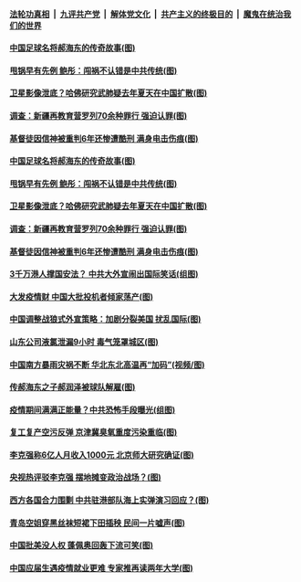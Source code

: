####  [法轮功真相](../../../../basic/blob/master/README.md?t=06100401) &nbsp;|&nbsp; [九评共产党](../../../../9ping.md/blob/master/README.md?t=06100401) &nbsp;|&nbsp; [解体党文化](../../../../jtdwh.md/blob/master/README.md?t=06100401)  &nbsp;|&nbsp; [共产主义的终极目的](../../../../gczydzjmd.md/blob/master/README.md?t=06100401) &nbsp;|&nbsp; [魔鬼在统治我们的世界](../../../../mgztzwmdsj.md/blob/master/README.md?t=06100401) 

#### [中国足球名将郝海东的传奇故事(图)](../pages/p1/936015.md?t=06100401) 

#### [甩锅早有先例 鲍彤：闯祸不认错是中共传统(图)](../pages/p1/936005.md?t=06100401) 

#### [卫星影像泄底？哈佛研究武肺疑去年夏天在中国扩散(图)](../pages/p1/935995.md?t=06100401) 

#### [调查：新疆再教育营罗列70余种罪行 强迫认罪(图)](../pages/p1/935935.md?t=06100401) 


#### [基督徒因信神被重判6年还惨遭酷刑 满身电击伤痕(图)](../pages/p1/935879.md?t=06100401) 

#### [中国足球名将郝海东的传奇故事(图)](../pages/p1/936015.md?t=06100401) 

#### [甩锅早有先例 鲍彤：闯祸不认错是中共传统(图)](../pages/p1/936005.md?t=06100401) 

#### [卫星影像泄底？哈佛研究武肺疑去年夏天在中国扩散(图)](../pages/p1/935995.md?t=06100401) 

#### [调查：新疆再教育营罗列70余种罪行 强迫认罪(图)](../pages/p1/935935.md?t=06100401) 


#### [基督徒因信神被重判6年还惨遭酷刑 满身电击伤痕(图)](../pages/p1/935879.md?t=06100401) 

#### [3千万港人撑国安法？ 中共大外宣闹出国际笑话(组图)](../pages/p1/935900.md?t=06100401) 

#### [大发疫情财 中国大批投机者倾家荡产(图)](../pages/p1/935885.md?t=06100401) 

#### [中国调整战狼式外宣策略：加剧分裂美国 扰乱国际(图)](../pages/p1/935877.md?t=06100401) 

#### [山东公司液氯泄漏9小时 毒气笼罩城区(图)](../pages/p1/935852.md?t=06100401) 

#### [中国南方暴雨灾祸不断 华北东北高温再“加码”(视频/图)](../pages/p1/935830.md?t=06100401) 

#### [传郝海东之子郝润泽被球队解雇(图)](../pages/p1/935805.md?t=06100401) 

#### [疫情期间满满正能量？中共恐怖手段曝光(组图)](../pages/p1/935790.md?t=06100401) 

#### [复工复产空污反弹 京津冀臭氧重度污染重临(图)](../pages/p1/935807.md?t=06100401) 

#### [李克强称6亿人月收入1000元 北京师大研究确证(图)](../pages/p1/935810.md?t=06100401) 

#### [央视热评驳李克强 摆地摊变政治战场？(图)](../pages/p1/935797.md?t=06100401) 

#### [西方各国合力围剿 中共驻港部队海上实弹演习回应？(图)](../pages/p1/935781.md?t=06100401) 

#### [青岛空姐穿黑丝袜短裙下田插秧 民间一片嘘声(图)](../pages/p1/935747.md?t=06100401) 

#### [中国批美没人权 蓬佩奥回轰下流可笑(图)](../pages/p1/935735.md?t=06100401) 

#### [中国应届生遇疫情就业更难 专家推再读两年大学(图)](../pages/p1/935734.md?t=06100401) 

